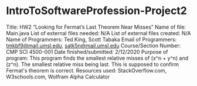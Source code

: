 # IntroToSoftwareProfession-Project2

Title:                          HW2 “Looking for Fermat’s Last Theorem Near Misses”
Name of file:                   Main.java
List of external files needed:  N/A
List of external files created: N/A
Name of Programmers:            Ted King, Scott Tabaka
Email of Programmers:           tmkbf9@mail.umsl.edu, satk5n@mail.umsl.edu
Course/Section Number:          CMP SCI 4500-001
Date finished/submitted:        2/12/2020
Purpose of program:				This program finds the smallest relative misses of (x^n + y^n) and (z^n). The smallest
								relative miss being last.  This is supposed to confirm Fermat's theorem is correct.
Resources used:                 StackOverflow.com, W3schools.com, Wolfram Alpha Calculator
